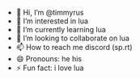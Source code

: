 - 👋 Hi, I’m @timmyrus
- 👀 I’m interested in lua
- 🌱 I’m currently learning lua
- 💞️ I’m looking to collaborate on lua
- 📫 How to reach me discord (sp.rt)
- 😄 Pronouns: he his
- ⚡ Fun fact: i love lua

<!---
timmyrus/timmyrus is a ✨ special ✨ repository because its `README.md` (this file) appears on your GitHub profile.
You can click the Preview link to take a look at your changes.
--->
